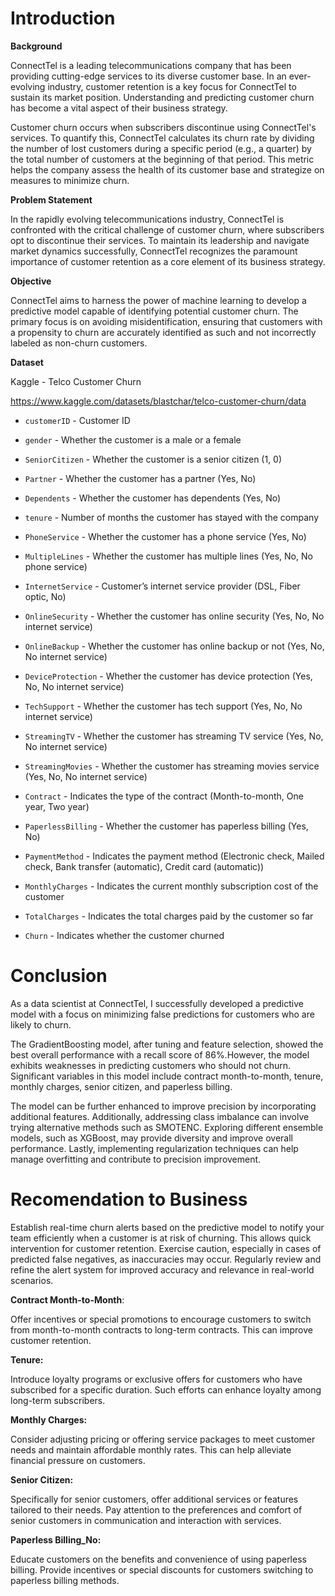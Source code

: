 # Introduction

**Background**

ConnectTel is a leading telecommunications company that has been providing cutting-edge services to its diverse customer base. In an ever-evolving industry, customer retention is a key focus for ConnectTel to sustain its market position. Understanding and predicting customer churn has become a vital aspect of their business strategy.

Customer churn occurs when subscribers discontinue using ConnectTel's services. To quantify this, ConnectTel calculates its churn rate by dividing the number of lost customers during a specific period (e.g., a quarter) by the total number of customers at the beginning of that period. This metric helps the company assess the health of its customer base and strategize on measures to minimize churn.


**Problem Statement**

In the rapidly evolving telecommunications industry, ConnectTel is confronted with the critical challenge of customer churn, where subscribers opt to discontinue their services. To maintain its leadership and navigate market dynamics successfully, ConnectTel recognizes the paramount importance of customer retention as a core element of its business strategy.


**Objective**

ConnectTel aims to harness the power of machine learning to develop a predictive model capable of identifying potential customer churn. The primary focus is on avoiding misidentification, ensuring that customers with a propensity to churn are accurately identified as such and not incorrectly labeled as non-churn customers.

**Dataset**

Kaggle - Telco Customer Churn

https://www.kaggle.com/datasets/blastchar/telco-customer-churn/data

- `customerID` - Customer ID

- `gender` - Whether the customer is a male or a female

- `SeniorCitizen` - Whether the customer is a senior citizen (1, 0)

- `Partner` - Whether the customer has a partner (Yes, No)

- `Dependents` - Whether the customer has dependents (Yes, No)

- `tenure` - Number of months the customer has stayed with the company

- `PhoneService` - Whether the customer has a phone service (Yes, No)

- `MultipleLines` - Whether the customer has multiple lines (Yes, No, No phone service)

- `InternetService` - Customer’s internet service provider (DSL, Fiber optic, No)

- `OnlineSecurity` - Whether the customer has online security (Yes, No, No internet service)

- `OnlineBackup` - Whether the customer has online backup or not (Yes, No, No internet service)

- `DeviceProtection` - Whether the customer has device protection (Yes, No, No internet service)

- `TechSupport` - Whether the customer has tech support (Yes, No, No internet service)

- `StreamingTV` - Whether the customer has streaming TV service (Yes, No, No internet service)

- `StreamingMovies` - Whether the customer has streaming movies service (Yes, No, No internet service)

- `Contract` - Indicates the type of the contract (Month-to-month, One year, Two year)

- `PaperlessBilling` - Whether the customer has paperless billing (Yes, No)

- `PaymentMethod` - Indicates the payment method (Electronic check, Mailed check, Bank transfer (automatic), Credit card (automatic))

- `MonthlyCharges` - Indicates the current monthly subscription cost of the customer

- `TotalCharges` - Indicates the total charges paid by the customer so far

- `Churn` - Indicates whether the customer churned


# Conclusion
As a data scientist at ConnectTel, I successfully developed a predictive model with a focus on minimizing false predictions for customers who are likely to churn. 

The GradientBoosting model, after tuning and feature selection, showed the best overall performance with a recall score of 86%.However, the model exhibits weaknesses in predicting customers who should not churn. Significant variables in this model include contract month-to-month, tenure, monthly charges, senior citizen, and paperless billing.

The model can be further enhanced to improve precision by incorporating additional features. Additionally, addressing class imbalance can involve trying alternative methods such as SMOTENC. Exploring different ensemble models, such as XGBoost, may provide diversity and improve overall performance. Lastly, implementing regularization techniques can help manage overfitting and contribute to precision improvement.


# Recomendation to Business

Establish real-time churn alerts based on the predictive model to notify your team efficiently when a customer is at risk of churning. This allows quick intervention for customer retention. Exercise caution, especially in cases of predicted false negatives, as inaccuracies may occur. Regularly review and refine the alert system for improved accuracy and relevance in real-world scenarios.

**Contract Month-to-Month**:

Offer incentives or special promotions to encourage customers to switch from month-to-month contracts to long-term contracts. This can improve customer retention.

**Tenure:**

Introduce loyalty programs or exclusive offers for customers who have subscribed for a specific duration. Such efforts can enhance loyalty among long-term subscribers.

**Monthly Charges:**

Consider adjusting pricing or offering service packages to meet customer needs and maintain affordable monthly rates. This can help alleviate financial pressure on customers.

**Senior Citizen:**

Specifically for senior customers, offer additional services or features tailored to their needs. Pay attention to the preferences and comfort of senior customers in communication and interaction with services.

**Paperless Billing_No:**

Educate customers on the benefits and convenience of using paperless billing. Provide incentives or special discounts for customers switching to paperless billing methods.
